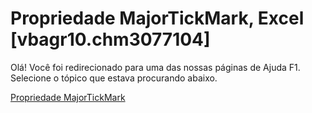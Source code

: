 
# Propriedade MajorTickMark, Excel [vbagr10.chm3077104]

Olá! Você foi redirecionado para uma das nossas páginas de Ajuda F1. Selecione o tópico que estava procurando abaixo.

[Propriedade MajorTickMark](http://msdn.microsoft.com/library/26dfa842-1c7d-c2b6-b647-7c110b1d5626%28Office.15%29.aspx)

